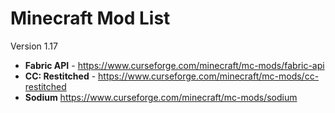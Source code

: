 # Minecraft Mod List

Version 1.17

- **Fabric API** - https://www.curseforge.com/minecraft/mc-mods/fabric-api
- **CC: Restitched** - https://www.curseforge.com/minecraft/mc-mods/cc-restitched
- **Sodium** https://www.curseforge.com/minecraft/mc-mods/sodium